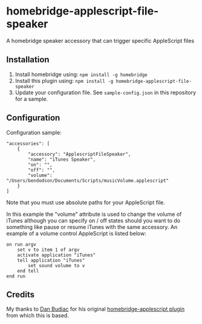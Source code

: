 # homebridge-applescript-file-speaker

A homebridge speaker accessory that can trigger specific AppleScript files


## Installation

1. Install homebridge using: `npm install -g homebridge`
2. Install this plugin using: `npm install -g homebridge-applescript-file-speaker`
3. Update your configuration file. See `sample-config.json` in this repository for a sample.

## Configuration

Configuration sample:

```
"accessories": [
    {
        "accessory": "ApplescriptFileSpeaker",
        "name": "iTunes Speaker",
        "on": "",
        "off": "",
        "volume": "/Users/bendodson/Documents/Scripts/musicVolume.applescript"
    }
]
```
Note that you must use absolute paths for your AppleScript file.

In this example the "volume" attribute is used to change the volume of iTunes although you can specify on / off states should you want to do something like pause or resume iTunes with the same accessory. An example of a volume control AppleScript is listed below:

```
on run argv
    set v to item 1 of argv
    activate application "iTunes"
    tell application "iTunes"
        set sound volume to v
    end tell
end run
```

## Credits

My thanks to [Dan Budiac](https://github.com/dansays/) for his original [homebridge-applescript plugin](https://github.com/dansays/homebridge-applescript) from which this is based.